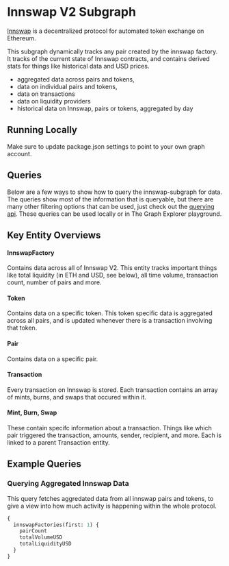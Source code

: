 # Innswap V2 Subgraph

[Innswap](https://innswap.org/) is a decentralized protocol for automated token exchange on Ethereum.

This subgraph dynamically tracks any pair created by the innswap factory. It tracks of the current state of Innswap contracts, and contains derived stats for things like historical data and USD prices.

- aggregated data across pairs and tokens,
- data on individual pairs and tokens,
- data on transactions
- data on liquidity providers
- historical data on Innswap, pairs or tokens, aggregated by day

## Running Locally

Make sure to update package.json settings to point to your own graph account.

## Queries

Below are a few ways to show how to query the innswap-subgraph for data. The queries show most of the information that is queryable, but there are many other filtering options that can be used, just check out the [querying api](https://thegraph.com/docs/graphql-api). These queries can be used locally or in The Graph Explorer playground.

## Key Entity Overviews

#### InnswapFactory

Contains data across all of Innswap V2. This entity tracks important things like total liquidity (in ETH and USD, see below), all time volume, transaction count, number of pairs and more.

#### Token

Contains data on a specific token. This token specific data is aggregated across all pairs, and is updated whenever there is a transaction involving that token.

#### Pair

Contains data on a specific pair.

#### Transaction

Every transaction on Innswap is stored. Each transaction contains an array of mints, burns, and swaps that occured within it.

#### Mint, Burn, Swap

These contain specifc information about a transaction. Things like which pair triggered the transaction, amounts, sender, recipient, and more. Each is linked to a parent Transaction entity.

## Example Queries

### Querying Aggregated Innswap Data

This query fetches aggredated data from all innswap pairs and tokens, to give a view into how much activity is happening within the whole protocol.

```graphql
{
  innswapFactories(first: 1) {
    pairCount
    totalVolumeUSD
    totalLiquidityUSD
  }
}
```
